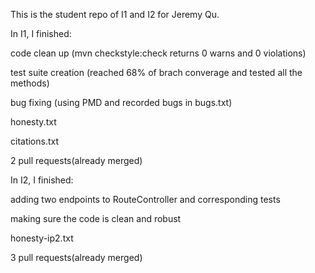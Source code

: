 This is the student repo of I1 and I2 for Jeremy Qu.

In I1, I finished:

  code clean up (mvn checkstyle:check returns 0 warns and 0 violations)
  
  test suite creation (reached 68% of brach converage and tested all the methods)
  
  bug fixing (using PMD and recorded bugs in bugs.txt)
  
  honesty.txt
  
  citations.txt
  
  2 pull requests(already merged)


In I2, I finished:

  adding two endpoints to RouteController and corresponding tests
  
  making sure the code is clean and robust

  honesty-ip2.txt
  
  3 pull requests(already merged)
  


